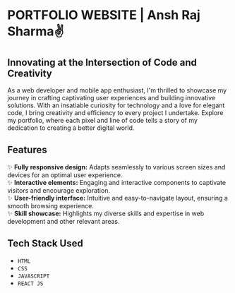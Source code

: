 # PORTFOLIO WEBSITE | Ansh Raj Sharma✌️
## Innovating at the Intersection of Code and Creativity

As a web developer and mobile app enthusiast, I'm thrilled to showcase my journey in crafting captivating user experiences and building innovative solutions. With an insatiable curiosity for technology and a love for elegant code, I bring creativity and efficiency to every project I undertake. Explore my portfolio, where each pixel and line of code tells a story of my dedication to creating a better digital world.

## Features
✨ **Fully responsive design:** Adapts seamlessly to various screen sizes and devices for an optimal user experience. <br>
✨ **Interactive elements:** Engaging and interactive components to captivate visitors and encourage exploration. <br>
✨ **User-friendly interface:** Intuitive and easy-to-navigate layout, ensuring a smooth browsing experience. <br>
✨ **Skill showcase:** Highlights my diverse skills and expertise in web development and other relevant areas. <br>

## Tech Stack Used
* `HTML`
* `CSS`
* `JAVASCRIPT`
* `REACT JS`
